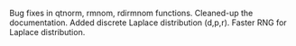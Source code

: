 
Bug fixes in qtnorm, rmnom, rdirmnom functions. Cleaned-up the documentation. Added discrete Laplace distribution (d,p,r). Faster RNG for Laplace distribution.